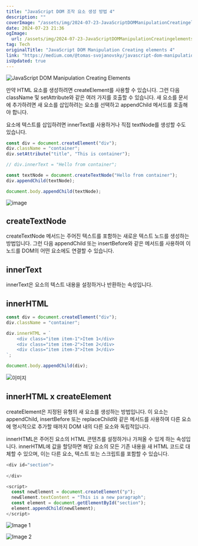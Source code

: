 ```yaml
---
title: "JavaScript DOM 조작 요소 생성 방법 4"
description: ""
coverImage: "/assets/img/2024-07-23-JavaScriptDOMManipulationCreatingelements4_0.png"
date: 2024-07-23 21:36
ogImage: 
  url: /assets/img/2024-07-23-JavaScriptDOMManipulationCreatingelements4_0.png
tag: Tech
originalTitle: "JavaScript DOM Manipulation Creating elements 4"
link: "https://medium.com/@tomas-svojanovsky/javascript-dom-manipulation-creating-elements-4-9a26b57c72ed"
isUpdated: true
---
```






![JavaScript DOM Manipulation Creating Elements](/assets/img/2024-07-23-JavaScriptDOMManipulationCreatingelements4_0.png)

만약 HTML 요소를 생성하려면 createElement를 사용할 수 있습니다. 그런 다음 className 및 setAttribute와 같은 여러 가지를 호출할 수 있습니다. 새 요소를 문서에 추가하려면 새 요소를 삽입하려는 요소를 선택하고 appendChild 메서드를 호출해야 합니다.

요소에 텍스트를 삽입하려면 innerText를 사용하거나 직접 textNode를 생성할 수도 있습니다.

```js
const div = document.createElement("div");
div.className = "container";
div.setAttribute("title", "This is container");

// div.innerText = "Hello from container";

const textNode = document.createTextNode("Hello from container");
div.appendChild(textNode);

document.body.appendChild(textNode);
``` 


<div class="content-ad"></div>


![image](/assets/img/2024-07-23-JavaScriptDOMManipulationCreatingelements4_1.png)

## createTextNode

createTextNode 메서드는 주어진 텍스트를 포함하는 새로운 텍스트 노드를 생성하는 방법입니다. 그런 다음 appendChild 또는 insertBefore와 같은 메서드를 사용하여 이 노드를 DOM의 어떤 요소에도 연결할 수 있습니다.

## innerText


<div class="content-ad"></div>

innerText은 요소의 텍스트 내용을 설정하거나 반환하는 속성입니다.

## innerHTML

```js
const div = document.createElement("div");
div.className = "container";

div.innerHTML = `
    <div class="item item-1">Item 1</div>
    <div class="item item-2">Item 2</div>
    <div class="item item-3">Item 3</div>
`;

document.body.appendChild(div);
```

![이미지](/assets/img/2024-07-23-JavaScriptDOMManipulationCreatingelements4_2.png)

<div class="content-ad"></div>

## innerHTML x createElement

createElement은 지정된 유형의 새 요소를 생성하는 방법입니다. 이 요소는 appendChild, insertBefore 또는 replaceChild와 같은 메서드를 사용하여 다른 요소에 명시적으로 추가할 때까지 DOM 내의 다른 요소와 독립적입니다.

innerHTML은 주어진 요소의 HTML 콘텐츠를 설정하거나 가져올 수 있게 하는 속성입니다. innerHTML에 값을 할당하면 해당 요소의 모든 기존 내용을 새 HTML 코드로 대체할 수 있으며, 이는 다른 요소, 텍스트 또는 스크립트를 포함할 수 있습니다.

```js
<div id="section">
  
</div>

<script>
  const newElement = document.createElement("p");
  newElement.textContent = "This is a new paragraph";
  const element = document.getElementById("section");
  element.appendChild(newElement);
</script>
```

<div class="content-ad"></div>


![Image 1](/assets/img/2024-07-23-JavaScriptDOMManipulationCreatingelements4_3.png)

![Image 2](https://miro.medium.com/v2/resize:fit:400/0*kU6jJ0LPe_adkLX2.gif)
